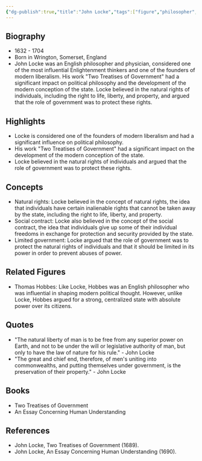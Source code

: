 ```yaml
---
{"dg-publish":true,"title":"John Locke","tags":["figure","philosopher","political philosophy","liberalism"],"permalink":"/figures/philosophers/modern/john-locke/","dgPassFrontmatter":true}
---
```


## Biography

-   1632 - 1704
-   Born in Wrington, Somerset, England
-   John Locke was an English philosopher and physician, considered one of the most influential Enlightenment thinkers and one of the founders of modern liberalism. His work "Two Treatises of Government" had a significant impact on political philosophy and the development of the modern conception of the state. Locke believed in the natural rights of individuals, including the right to life, liberty, and property, and argued that the role of government was to protect these rights.

## Highlights

-   Locke is considered one of the founders of modern liberalism and had a significant influence on political philosophy.
-   His work "Two Treatises of Government" had a significant impact on the development of the modern conception of the state.
-   Locke believed in the natural rights of individuals and argued that the role of government was to protect these rights.

## Concepts

-   Natural rights: Locke believed in the concept of natural rights, the idea that individuals have certain inalienable rights that cannot be taken away by the state, including the right to life, liberty, and property.
-   Social contract: Locke also believed in the concept of the social contract, the idea that individuals give up some of their individual freedoms in exchange for protection and security provided by the state.
-   Limited government: Locke argued that the role of government was to protect the natural rights of individuals and that it should be limited in its power in order to prevent abuses of power.

## Related Figures

-   Thomas Hobbes: Like Locke, Hobbes was an English philosopher who was influential in shaping modern political thought. However, unlike Locke, Hobbes argued for a strong, centralized state with absolute power over its citizens.

## Quotes

-   "The natural liberty of man is to be free from any superior power on Earth, and not to be under the will or legislative authority of man, but only to have the law of nature for his rule." - John Locke
-   "The great and chief end, therefore, of men's uniting into commonwealths, and putting themselves under government, is the preservation of their property." - John Locke

## Books

-   Two Treatises of Government
-   An Essay Concerning Human Understanding

## References

-   John Locke, Two Treatises of Government (1689).
-   John Locke, An Essay Concerning Human Understanding (1690).